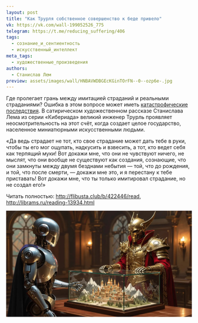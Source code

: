 ```yaml
---
layout: post
title: "Как Трурля собственное совершенство к беде привело"
vk: https://vk.com/wall-199052526_775
telegram: https://t.me/reducing_suffering/406
tags:
  - сознание_и_сентиентность
  - искусственный_интеллект
meta_tags:
  - художественные_произведения
authors:
  - Станислав Лем
preview: assets/images/wall/HNBAVWDBGEcKGinTOrFN--0--ozp6e-.jpg
---
```

Где пролегает грань между имитацией страданий и реальными страданиями? Ошибка в этом вопросе может иметь [катастрофические последствия](658.html). В сатирическом художественном рассказе Станислава Лема из серии «Кибериада» великий инженер Трурль проявляет неосмотрительность на этот счёт, когда создает целое государство, населенное миниатюрными искусственными людьми.
 
«Да ведь страдает не тот, кто свое страдание может дать тебе в руки, чтобы ты его мог ощупать, надкусить и взвесить, а тот, кто ведет себя как терпящий муки! Вот докажи мне, что они не чувствуют ничего, не мыслят, что они вообще не существуют как создания, сознающие, что они замкнуты между двумя безднами небытия — той, что до рождения, и той, что после смерти, — докажи мне это, и я перестану к тебе приставать! Вот докажи мне, что ты только имитировал страдание, но не создал его!»

Читать полностью: <http://flibusta.club/b/422446/read>, <http://librams.ru/reading-13934.html>

<img src="assets/images/wall/HNBAVWDBGEcKGinTOrFN--0--ozp6e-.jpg">
